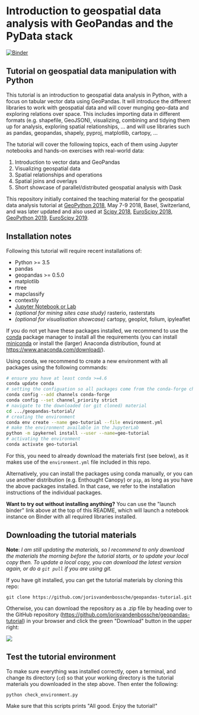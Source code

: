 # Introduction to geospatial data analysis with GeoPandas and the PyData stack

[![Binder](https://mybinder.org/badge.svg)](https://mybinder.org/v2/gh/jorisvandenbossche/geopandas-tutorial/master)

## Tutorial on geospatial data manipulation with Python

This tutorial is an introduction to geospatial data analysis in Python, with a focus on tabular vector data using GeoPandas. 
It will introduce the different libraries to work with geospatial data and will cover munging geo-data and exploring relations over space. This includes importing data in different formats (e.g. shapefile, GeoJSON), visualizing, combining and tidying them up for analysis, exploring spatial relationships, ... and will use libraries such as pandas, geopandas, shapely, pyproj, matplotlib, cartopy, ... 
 
The tutorial will cover the following topics, each of them using Jupyter notebooks and hands-on exercises with real-world data:

1. Introduction to vector data and GeoPandas
2. Visualizing geospatial data
3. Spatial relationships and operations
4. Spatial joins and overlays
5. Short showcase of parallel/distributed geospatial analysis with Dask

This repository initially contained the teaching material for the geospatial data analysis tutorial
at [GeoPython 2018](http://2018.geopython.net), May 7-9 2018, Basel, Switzerland, and was later updated and also
used at [Scipy 2018](https://scipy2018.scipy.org/), [EuroScipy 2018](https://www.euroscipy.org/2018/), [GeoPython 2019](http://2019.geopython.net), [EuroScipy 2019](https://www.euroscipy.org/2019/).


## Installation notes

Following this tutorial will require recent installations of:

- Python >= 3.5
- pandas
- geopandas >= 0.5.0
- matplotlib
- rtree
- mapclassify
- contextily
- [Jupyter Notebook or Lab](http://jupyter.org)
- *(optional for mining sites case study)* rasterio, rasterstats
- *(optional for visualisation showcase)* cartopy, geoplot, folium, ipyleaflet

If you do not yet have these packages installed, we recommend to use the [conda](http://conda.pydata.org/docs/intro.html) package manager to install all the requirements 
(you can install [miniconda](http://conda.pydata.org/miniconda.html) or install the (larger) Anaconda
distribution, found at https://www.anaconda.com/download/).

Using conda, we recommend to create a new environment with all packages using the
following commands:

```bash
# ensure you have at least conda >=4.6
conda update conda
# setting the configuation so all packages come from the conda-forge channel
conda config --add channels conda-forge
conda config --set channel_priority strict
# navigate to the downloaded (or git cloned) material
cd .../geopandas-tutorial/
# creating the environment
conda env create --name geo-tutorial --file environment.yml
# make the environment available in the JupyterLab
python -m ipykernel install --user --name=geo-tutorial
# activating the environment
conda activate geo-tutorial
```

For this, you need to already download the materials first (see below), as it
makes use of the `environment.yml` file included in this repo.

Alternatively, you can install the packages using conda manually, or you can use
another distribution (e.g. Enthought Canopy) or ``pip``, as long as you have
the above packages installed. In that case, we refer to the installation instructions
of the individual packages.

**Want to try out without installing anything?** You can use the "launch binder" link above at the top of this README, which will launch a notebook instance on Binder with all required libraries installed.


## Downloading the tutorial materials

**Note**: *I am still updating the materials, so I recommend to only download the materials the morning before the tutorial starts, or to update your local copy then. To update a local copy, you can download the latest version again, or do a `git pull` if you are using git.*

If you have git installed, you can get the tutorial materials by cloning this repo:

    git clone https://github.com/jorisvandenbossche/geopandas-tutorial.git

Otherwise, you can download the repository as a .zip file by heading over
to the GitHub repository (https://github.com/jorisvandenbossche/geopandas-tutorial) in
your browser and click the green "Download" button in the upper right:

![](img/download-button.png)


## Test the tutorial environment

To make sure everything was installed correctly, open a terminal, and change its directory (`cd`) so that your working directory is the tutorial materials you downloaded in the step above. Then enter the following:

```sh
python check_environment.py
```

Make sure that this scripts prints "All good. Enjoy the tutorial!"

